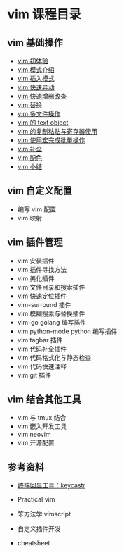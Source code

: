 # vim 课程目录

## vim 基础操作

- [vim 初体验](essential_tools_series/vim/vim_basic?id=vim-初体验)
- [vim 模式介绍](essential_tools_series/vim/vim_basic?id=vim-模式介绍)
- [vim 插入模式](essential_tools_series/vim/vim_basic?id=vim-插入模式)
- [vim 快速异动](essential_tools_series/vim/vim_basic?id=vim-快速异动)
- [vim 快速增删改查](essential_tools_series/vim/vim_basic?id=vim-快速增删改查)
- [vim 替换](essential_tools_series/vim/vim_basic?id=vim-替换)
- [vim 多文件操作](essential_tools_series/vim/vim_basic?id=vim-多文件操作)
- [vim 的 text object](essential_tools_series/vim/vim_basic?id=vim-的-text-object)
- [vim 的复制粘贴与寄存器使用](essential_tools_series/vim/vim_basic?id=vim-的复制粘贴与寄存器使用)
- [vim 使用宏完成批量操作](essential_tools_series/vim/vim_basic?id=vim-使用宏完成批量操作)
- [vim 补全](essential_tools_series/vim/vim_basic?id=vim-补全)
- [vim 配色](essential_tools_series/vim/vim_basic?id=vim-配色)
- [vim 小结](essential_tools_series/vim/vim_basic?id=vim-小结)

## vim 自定义配置

- 编写 vim 配置
- vim 映射

## vim 插件管理

- vim 安装插件
- vim 插件寻找方法
- vim 美化插件
- vim 文件目录和搜索插件
- vim 快速定位插件
- vim-surround 插件
- vim 模糊搜索与替换插件
- vim-go golang 编写插件
- vim python-mode python 编写插件
- vim tagbar 插件
- vim 代码补全插件
- vim 代码格式化与静态检查
- vim 代码快速注释
- vim git 插件

## vim 结合其他工具

- vim 与 tmux 结合
- vim 嵌入开发工具
- vim neovim
- vim 开源配置

## 参考资料

- [终端回显工具：keycastr](https://github.com/keycastr/keycastr)

- Practical vim
- 笨方法学 vimscript
- 自定义插件开发
- cheatsheet